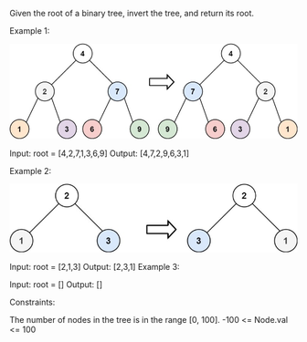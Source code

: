Given the root of a binary tree, invert the tree, and return its root.

Example 1:

![Example 1](invert1-tree.jpeg "Title")

Input: root = [4,2,7,1,3,6,9]
Output: [4,7,2,9,6,3,1]

Example 2:

![Example 2](invert2-tree.jpeg "Title")

Input: root = [2,1,3]
Output: [2,3,1]
Example 3:

Input: root = []
Output: []

Constraints:

The number of nodes in the tree is in the range [0, 100].
-100 <= Node.val <= 100
